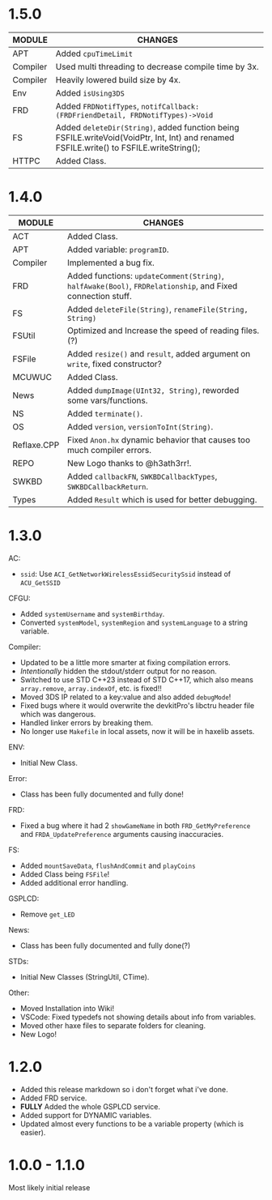 # 1.5.0

MODULE      | CHANGES
------------|---------
APT         | Added `cpuTimeLimit`
Compiler    | Used multi threading to decrease compile time by 3x.
Compiler    | Heavily lowered build size by 4x.
Env         | Added `isUsing3DS`
FRD         | Added `FRDNotifTypes`, `notifCallback:(FRDFriendDetail, FRDNotifTypes)->Void`
FS          | Added `deleteDir(String)`, added function being FSFILE.writeVoid(VoidPtr, Int, Int) and renamed FSFILE.write() to FSFILE.writeString();
HTTPC       | Added Class.

# 1.4.0

MODULE      | CHANGES
------------|---------
ACT         | Added Class.
APT         | Added variable: `programID`.
Compiler    | Implemented a bug fix.
FRD         | Added functions: `updateComment(String)`, `halfAwake(Bool)`, `FRDRelationship`, and Fixed connection stuff.
FS          | Added `deleteFile(String)`, `renameFile(String, String)`
FSUtil      | Optimized and Increase the speed of reading files. (?)
FSFile      | Added `resize()` and `result`, added argument on `write`, fixed constructor?
MCUWUC      | Added Class.
News        | Added `dumpImage(UInt32, String)`, reworded some vars/functions.
NS          | Added `terminate()`.
OS          | Added `version`, `versionToInt(String)`.
Reflaxe.CPP | Fixed `Anon.hx` dynamic behavior that causes too much compiler errors.
REPO        | New Logo thanks to @h3ath3rr!.
SWKBD       | Added `callbackFN`, `SWKBDCallbackTypes`, `SWKBDCallbackReturn`.
Types       | Added `Result` which is used for better debugging.

# 1.3.0

AC:
- `ssid`: Use `ACI_GetNetworkWirelessEssidSecuritySsid` instead of `ACU_GetSSID`

CFGU:
- Added `systemUsername` and `systemBirthday`.
- Converted `systemModel`, `systemRegion` and `systemLanguage` to a string variable.

Compiler:
- Updated to be a little more smarter at fixing compilation errors.
- *Intentionally* hidden the stdout/stderr output for no reason.
- Switched to use STD C++23 instead of STD C++17, which also means `array.remove`, `array.indexOf`, etc. is fixed!!
- Moved 3DS IP related to a key:value and also added `debugMode`!
- Fixed bugs where it would overwrite the devkitPro's libctru header file which was dangerous.
- Handled linker errors by breaking them.
- No longer use `Makefile` in local assets, now it will be in haxelib assets.

ENV:
- Initial New Class.

Error:
- Class has been fully documented and fully done!

FRD:
- Fixed a bug where it had 2 `showGameName` in both `FRD_GetMyPreference` and `FRDA_UpdatePreference` arguments causing inaccuracies.

FS:
- Added `mountSaveData`, `flushAndCommit` and `playCoins`
- Added Class being `FSFile`!
- Added additional error handling.

GSPLCD:
- Remove `get_LED`

News:
- Class has been fully documented and fully done(?)

STDs:
- Initial New Classes (StringUtil, CTime).

Other:
- Moved Installation into Wiki!
- VSCode: Fixed typedefs not showing details about info from variables.
- Moved other haxe files to separate folders for cleaning.
- New Logo!

# 1.2.0

- Added this release markdown so i don't forget what i've done.
- Added FRD service.
- **FULLY** Added the whole GSPLCD service.
- Added support for DYNAMIC variables.
- Updated almost every functions to be a variable property (which is easier).

# 1.0.0 - 1.1.0

Most likely initial release